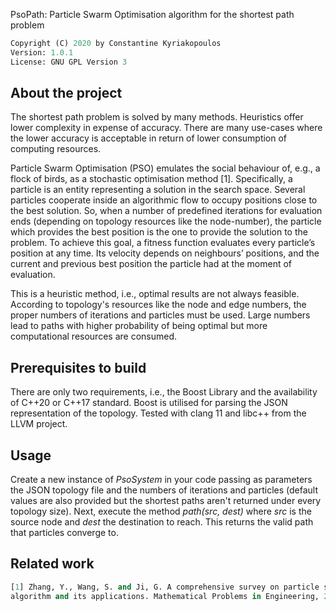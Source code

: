 PsoPath: Particle Swarm Optimisation algorithm for the shortest path problem

```python
Copyright (C) 2020 by Constantine Kyriakopoulos
Version: 1.0.1
License: GNU GPL Version 3
```


## About the project

The shortest path problem is solved by many methods. Heuristics offer lower complexity 
in expense of accuracy. There are many use-cases where the lower accuracy is acceptable 
in return of lower consumption of computing resources.

Particle Swarm Optimisation (PSO) emulates the social behaviour of, e.g., a flock of 
birds, as a stochastic optimisation method [1]. Specifically, a particle is an entity 
representing a solution in the search space. Several particles cooperate inside an 
algorithmic flow to occupy positions close to the best solution. So, when a number of 
predefined iterations for evaluation ends (depending on topology resources like 
the node-number), the particle which provides the best position is the one to provide 
the solution to the problem. To achieve this goal, a fitness function evaluates every 
particle’s position at any time. Its velocity depends on neighbours’ positions, and 
the current and previous best position the particle had at the moment of evaluation.

This is a heuristic method, i.e., optimal results are not always feasible. According to 
topology's resources like the node and edge numbers, the proper numbers of iterations 
and particles must be used. Large numbers lead to paths with higher probability of 
being optimal but more computational resources are consumed.


## Prerequisites to build

There are only two requirements, i.e., the Boost Library and the availability of C++20 
or C++17 standard. Boost is utilised for parsing the JSON representation of the topology. 
Tested with clang 11 and libc++ from the LLVM project.


## Usage

Create a new instance of <em>PsoSystem</em> in your code passing as parameters the JSON 
topology file and the numbers of iterations and particles (default values are also provided 
but the shortest paths aren't returned under every topology size). Next, execute the method 
<em>path(src, dest)</em> where <em>src</em> is the source node and <em>dest</em> the 
destination to reach. This returns the valid path that particles converge to.


## Related work

```python
[1] Zhang, Y., Wang, S. and Ji, G. A comprehensive survey on particle swarm optimization 
algorithm and its applications. Mathematical Problems in Engineering, 2015.
```
